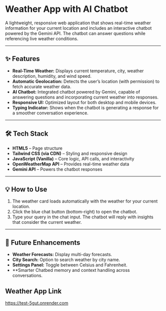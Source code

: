 # Weather App with AI Chatbot

A lightweight, responsive web application that shows real-time weather information for your current location and includes an interactive chatbot powered by the Gemini API. The chatbot can answer questions while referencing live weather conditions.

---

## ✨ Features

* **Real-Time Weather:** Displays current temperature, city, weather description, humidity, and wind speed.
* **Automatic Geolocation:** Detects the user’s location (with permission) to fetch accurate weather data.
* **AI Chatbot:** Integrated chatbot powered by Gemini, capable of answering questions and incorporating current weather into responses.
* **Responsive UI:** Optimized layout for both desktop and mobile devices.
* **Typing Indicator:** Shows when the chatbot is generating a response for a smoother conversation experience.

---

## 🛠️ Tech Stack

* **HTML5** – Page structure
* **Tailwind CSS (via CDN)** – Styling and responsive design
* **JavaScript (Vanilla)** – Core logic, API calls, and interactivity
* **OpenWeatherMap API** – Provides real-time weather data
* **Gemini API** – Powers the chatbot responses

---

## 💡 How to Use

1. The weather card loads automatically with the weather for your current location.
2. Click the blue chat button (bottom-right) to open the chatbot.
3. Type your query in the chat input. The chatbot will reply with insights that consider the current weather.

---

## 🔮 Future Enhancements

* **Weather Forecasts:** Display multi-day forecasts.
* **City Search:** Option to search weather by city name.
* **Settings Panel:** Toggle between Celsius and Fahrenheit.
* **Smarter Chatbed memory and context handling across conversations.


## Weather App Link
https://test-5gut.onrender.com
